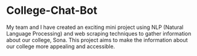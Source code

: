 # College-Chat-Bot
My team and I have created an exciting mini project using NLP (Natural Language Processing) and web scraping techniques to gather information about our college, Sona. This project aims to make the information about our college more appealing and accessible.
